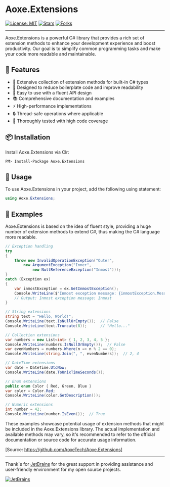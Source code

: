 # Aoxe.Extensions

[![License: MIT](https://img.shields.io/badge/License-MIT-yellow.svg)](https://opensource.org/licenses/MIT)
[![Stars](https://img.shields.io/github/stars/AoxeTech/Aoxe.Extensions.svg)](https://github.com/AoxeTech/Aoxe.Extensions/stargazers)
[![Forks](https://img.shields.io/github/forks/AoxeTech/Aoxe.Extensions.svg)](https://github.com/AoxeTech/Aoxe.Extensions/network/members)

---

Aoxe.Extensions is a powerful C# library that provides a rich set of extension methods to enhance your development experience and boost productivity. Our goal is to simplify common programming tasks and make your code more readable and maintainable.

## 🚀 Features

- 🧩 Extensive collection of extension methods for built-in C# types
- 🎯 Designed to reduce boilerplate code and improve readability
- 🔧 Easy to use with a fluent API design
- 📚 Comprehensive documentation and examples
- ⚡ High-performance implementations
- 🔒 Thread-safe operations where applicable
- 🧪 Thoroughly tested with high code coverage

## 📦 Installation

Install Aoxe.Extensions via Clr:

```bash
PM> Install-Package Aoxe.Extensions
```

## 🔧 Usage

To use Aoxe.Extensions in your project, add the following using statement:

```csharp
using Aoxe.Extensions;
```

## 🌟 Examples

Aoxe.Extensions is based on the idea of fluent style, providing a huge number of extension methods to extend C#, thus making the C# language more readable.

```csharp
// Exception handling
try
{
    throw new InvalidOperationException("Outer", 
        new ArgumentException("Inner", 
            new NullReferenceException("Inmost")));
}
catch (Exception ex)
{
    var inmostException = ex.GetInmostException();
    Console.WriteLine($"Inmost exception message: {inmostException.Message}");
    // Output: Inmost exception message: Inmost
}

// String extensions
string text = "Hello, World!";
Console.WriteLine(text.IsNullOrEmpty());  // False
Console.WriteLine(text.Truncate(8));      // "Hello..."

// Collection extensions
var numbers = new List<int> { 1, 2, 3, 4, 5 };
Console.WriteLine(numbers.IsNullOrEmpty());  // False
var evenNumbers = numbers.Where(n => n % 2 == 0);
Console.WriteLine(string.Join(", ", evenNumbers));  // 2, 4

// DateTime extensions
var date = DateTime.UtcNow;
Console.WriteLine(date.ToUnixTimeSeconds());

// Enum extensions
public enum Color { Red, Green, Blue }
var color = Color.Red;
Console.WriteLine(color.GetDescription());

// Numeric extensions
int number = 42;
Console.WriteLine(number.IsEven());  // True
```

These examples showcase potential usage of extension methods that might be included in the Aoxe.Extensions library. The actual implementation and available methods may vary, so it's recommended to refer to the official documentation or source code for accurate usage information.

[Source: https://github.com/AoxeTech/Aoxe.Extensions]

---

Thank`s for [JetBrains](https://www.jetbrains.com/) for the great support in providing assistance and user-friendly environment for my open source projects.

[![JetBrains](https://resources.jetbrains.com/storage/products/company/brand/logos/jb_beam.svg?_gl=1*f25lxa*_ga*MzI3ODk2MjY0LjE2NzA0NjY4MDQ.*_ga_9J976DJZ68*MTY4OTY4NzY5OS4zNC4xLjE2ODk2ODgwMDAuNTMuMC4w)](https://www.jetbrains.com/community/opensource/#support)
